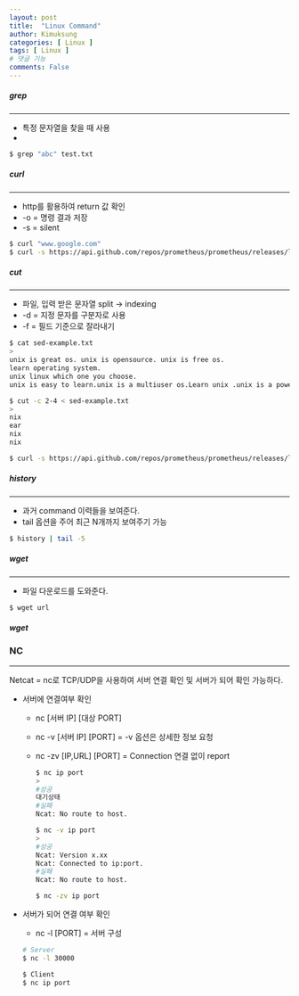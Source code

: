 ```yaml
---
layout: post
title:  "Linux Command"
author: Kimuksung
categories: [ Linux ]
tags: [ Linux ]
# 댓글 기능
comments: False
---
```


##### grep
---

- 특정 문자열을 찾을 때 사용
- 

```bash
$ grep "abc" test.txt
```

##### curl

---

- http를 활용하여 return 값 확인
- -o = 명령 결과 저장
- -s  = silent

```bash
$ curl "www.google.com"
$ curl -s https://api.github.com/repos/prometheus/prometheus/releases/latest | grep browser_download_url
```

##### cut

---

- 파일, 입력 받은 문자열 split → indexing
- -d = 지정 문자를 구분자로 사용
- -f = 필드 기준으로 잘라내기

```bash
$ cat sed-example.txt
> 
unix is great os. unix is opensource. unix is free os.
learn operating system.
unix linux which one you choose.
unix is easy to learn.unix is a multiuser os.Learn unix .unix is a powerful.

$ cut -c 2-4 < sed-example.txt
> 
nix
ear
nix
nix
```

```bash
$ curl -s https://api.github.com/repos/prometheus/prometheus/releases/latest | grep browser_download_url | grep linux-amd64 | cut -d '"' -f 4
```

##### history

---

- 과거 command 이력들을 보여준다.
- tail 옵션을 주어 최근 N개까지 보여주기 가능

```bash
$ history | tail -5
```

##### wget

---

- 파일 다운로드를 도와준다.

```bash
$ wget url
```

##### wget
### NC

---

Netcat = nc로 TCP/UDP을 사용하여 서버 연결 확인 및 서버가 되어 확인 가능하다.

- 서버에 연결여부 확인
    - nc [서버 IP] [대상 PORT]
    - nc -v [서버 IP] [PORT] = -v 옵션은 상세한 정보 요청
    - nc -zv [IP,URL] [PORT] = Connection 연결 없이 report
        
        ```bash
        $ nc ip port
        > 
        #성공
        대기상태
        #실패
        Ncat: No route to host.
        
        $ nc -v ip port
        > 
        #성공
        Ncat: Version x.xx
        Ncat: Connected to ip:port.
        #실패
        Ncat: No route to host.
        
        $ nc -zv ip port
        ```
        
- 서버가 되어 연결 여부 확인
    - nc -l [PORT] = 서버 구성
    
    ```bash
    # Server
    $ nc -l 30000
    
    $ Client
    $ nc ip port
    ```